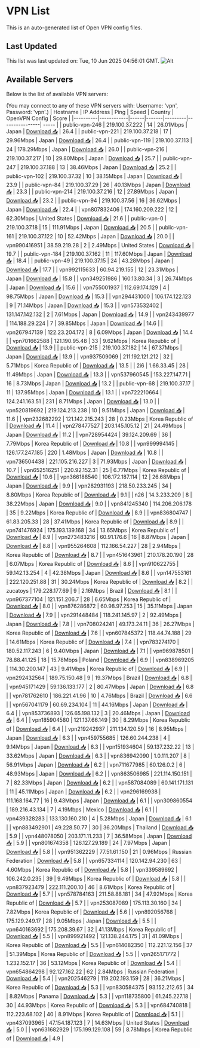# VPN List

This is an auto-generated list of Open VPN config files.

## Last Updated

This list was last updated on: Tue, 10 Jun 2025 04:56:01 GMT.
![Alt](https://repobeats.axiom.co/api/embed/186b98318ef1479477931607c1ad7d823f12451f.svg "Repobeats analytics image")

## Available Servers

Below is the list of available VPN servers:

(You may connect to any of these VPN servers with: Username: 'vpn', Password: 'vpn'.)
| Hostname | IP Address | Ping | Speed | Country | OpenVPN Config | Score |
|----------|------------|------|-------|---------|----------------| ----- |
| public-vpn-246 | 219.100.37.222 | 14 | 26.01Mbps | Japan | [Download 📥](./configs/server_0_JP.ovpn) | 26.4 |
| public-vpn-221 | 219.100.37.218 | 17 | 29.96Mbps | Japan | [Download 📥](./configs/server_1_JP.ovpn) | 26.4 |
| public-vpn-119 | 219.100.37.113 | 24 | 178.29Mbps | Japan | [Download 📥](./configs/server_2_JP.ovpn) | 26.0 |
| public-vpn-216 | 219.100.37.217 | 10 | 29.80Mbps | Japan | [Download 📥](./configs/server_3_JP.ovpn) | 25.7 |
| public-vpn-247 | 219.100.37.188 | 13 | 38.46Mbps | Japan | [Download 📥](./configs/server_4_JP.ovpn) | 25.2 |
| public-vpn-102 | 219.100.37.32 | 10 | 38.15Mbps | Japan | [Download 📥](./configs/server_5_JP.ovpn) | 23.9 |
| public-vpn-84 | 219.100.37.29 | 26 | 40.13Mbps | Japan | [Download 📥](./configs/server_6_JP.ovpn) | 23.3 |
| public-vpn-214 | 219.100.37.216 | 12 | 27.89Mbps | Japan | [Download 📥](./configs/server_7_JP.ovpn) | 23.2 |
| public-vpn-94 | 219.100.37.56 | 16 | 36.62Mbps | Japan | [Download 📥](./configs/server_8_JP.ovpn) | 22.4 |
| vpn807832406 | 174.160.209.222 | 12 | 62.30Mbps | United States | [Download 📥](./configs/server_9_US.ovpn) | 21.6 |
| public-vpn-0 | 219.100.37.18 | 15 | 111.91Mbps | Japan | [Download 📥](./configs/server_10_JP.ovpn) | 20.5 |
| public-vpn-161 | 219.100.37.122 | 10 | 52.42Mbps | Japan | [Download 📥](./configs/server_11_JP.ovpn) | 20.0 |
| vpn990416951 | 38.59.219.28 | 2 | 2.49Mbps | United States | [Download 📥](./configs/server_12_US.ovpn) | 19.7 |
| public-vpn-184 | 219.100.37.162 | 11 | 117.60Mbps | Japan | [Download 📥](./configs/server_13_JP.ovpn) | 18.4 |
| public-vpn-49 | 219.100.37.15 | 24 | 43.28Mbps | Japan | [Download 📥](./configs/server_14_JP.ovpn) | 17.7 |
| vpn992115633 | 60.94.219.155 | 12 | 23.31Mbps | Japan | [Download 📥](./configs/server_15_JP.ovpn) | 15.8 |
| vpn349251986 | 160.13.80.34 | 3 | 26.74Mbps | Japan | [Download 📥](./configs/server_16_JP.ovpn) | 15.6 |
| vpn755001937 | 112.69.174.129 | 4 | 98.75Mbps | Japan | [Download 📥](./configs/server_17_JP.ovpn) | 15.3 |
| vpn294431000 | 106.174.122.123 | 9 | 71.14Mbps | Japan | [Download 📥](./configs/server_18_JP.ovpn) | 15.3 |
| vpn573532402 | 131.147.142.132 | 2 | 7.61Mbps | Japan | [Download 📥](./configs/server_19_JP.ovpn) | 14.9 |
| vpn243439977 | 114.188.29.224 | 7 | 39.85Mbps | Japan | [Download 📥](./configs/server_20_JP.ovpn) | 14.6 |
| vpn267947139 | 122.23.204.172 | 8 | 6.09Mbps | Japan | [Download 📥](./configs/server_21_JP.ovpn) | 14.4 |
| vpn701662588 | 121.190.95.48 | 33 | 9.62Mbps | Korea Republic of | [Download 📥](./configs/server_22_KR.ovpn) | 13.9 |
| public-vpn-215 | 219.100.37.182 | 14 | 67.37Mbps | Japan | [Download 📥](./configs/server_23_JP.ovpn) | 13.9 |
| vpn937509069 | 211.192.121.212 | 32 | 5.71Mbps | Korea Republic of | [Download 📥](./configs/server_24_KR.ovpn) | 13.5 |
| 2i6 | 1.66.33.45 | 28 | 11.49Mbps | Japan | [Download 📥](./configs/server_25_JP.ovpn) | 13.3 |
| vpn537960545 | 153.227.147.71 | 16 | 8.73Mbps | Japan | [Download 📥](./configs/server_26_JP.ovpn) | 13.2 |
| public-vpn-68 | 219.100.37.17 | 11 | 137.95Mbps | Japan | [Download 📥](./configs/server_27_JP.ovpn) | 13.1 |
| vpn722210664 | 124.241.163.51 | 231 | 8.71Mbps | Japan | [Download 📥](./configs/server_28_JP.ovpn) | 13.0 |
| vpn520819692 | 219.124.213.238 | 10 | 9.51Mbps | Japan | [Download 📥](./configs/server_29_JP.ovpn) | 11.6 |
| vpn232682292 | 121.142.215.243 | 28 | 0.23Mbps | Korea Republic of | [Download 📥](./configs/server_30_KR.ovpn) | 11.4 |
| vpn278477527 | 203.145.105.12 | 21 | 24.49Mbps | Japan | [Download 📥](./configs/server_31_JP.ovpn) | 11.2 |
| vpn728954424 | 39.124.209.69 | 36 | 7.79Mbps | Korea Republic of | [Download 📥](./configs/server_32_KR.ovpn) | 10.8 |
| vpn999994145 | 126.177.247.185 | 220 | 1.48Mbps | Japan | [Download 📥](./configs/server_33_JP.ovpn) | 10.8 |
| vpn736504438 | 221.105.216.227 | 3 | 71.93Mbps | Japan | [Download 📥](./configs/server_34_JP.ovpn) | 10.7 |
| vpn652516251 | 220.92.152.31 | 25 | 6.77Mbps | Korea Republic of | [Download 📥](./configs/server_35_KR.ovpn) | 10.6 |
| vpn366188540 | 106.172.187.114 | 12 | 26.68Mbps | Japan | [Download 📥](./configs/server_36_JP.ovpn) | 9.9 |
| vpn282931193 | 218.50.233.245 | 34 | 8.80Mbps | Korea Republic of | [Download 📥](./configs/server_37_KR.ovpn) | 9.1 |
| n26 | 14.3.233.209 | 8 | 38.22Mbps | Japan | [Download 📥](./configs/server_38_JP.ovpn) | 9.0 |
| vpn841245340 | 114.206.206.178 | 35 | 9.22Mbps | Korea Republic of | [Download 📥](./configs/server_39_KR.ovpn) | 8.9 |
| vpn836804747 | 61.83.205.33 | 28 | 37.41Mbps | Korea Republic of | [Download 📥](./configs/server_40_KR.ovpn) | 8.9 |
| vpn741476924 | 175.193.139.168 | 34 | 13.65Mbps | Korea Republic of | [Download 📥](./configs/server_41_KR.ovpn) | 8.9 |
| vpn273483216 | 60.91.176.6 | 16 | 8.87Mbps | Japan | [Download 📥](./configs/server_42_JP.ovpn) | 8.8 |
| vpn955264608 | 112.166.54.227 | 28 | 2.94Mbps | Korea Republic of | [Download 📥](./configs/server_43_KR.ovpn) | 8.7 |
| vpn451643961 | 210.178.20.190 | 28 | 6.07Mbps | Korea Republic of | [Download 📥](./configs/server_44_KR.ovpn) | 8.6 |
| vpn910622755 | 59.142.13.254 | 4 | 42.38Mbps | Japan | [Download 📥](./configs/server_45_JP.ovpn) | 8.6 |
| vpn147553161 | 222.120.251.88 | 31 | 30.24Mbps | Korea Republic of | [Download 📥](./configs/server_46_KR.ovpn) | 8.2 |
| zucatoys | 179.228.177.69 | 9 | 2.16Mbps | Brazil | [Download 📥](./configs/server_47_BR.ovpn) | 8.1 |
| vpn967377104 | 121.151.206.7 | 28 | 6.65Mbps | Korea Republic of | [Download 📥](./configs/server_48_KR.ovpn) | 8.0 |
| vpn876286872 | 60.98.97.253 | 15 | 35.11Mbps | Japan | [Download 📥](./configs/server_49_JP.ovpn) | 7.9 |
| vpn291448484 | 118.241.145.97 | 2 | 92.49Mbps | Japan | [Download 📥](./configs/server_50_JP.ovpn) | 7.8 |
| vpn708024241 | 49.173.24.11 | 36 | 26.27Mbps | Korea Republic of | [Download 📥](./configs/server_51_KR.ovpn) | 7.6 |
| vpn607845372 | 118.44.74.188 | 29 | 14.61Mbps | Korea Republic of | [Download 📥](./configs/server_52_KR.ovpn) | 7.4 |
| vpn783274170 | 180.52.117.243 | 6 | 9.40Mbps | Japan | [Download 📥](./configs/server_53_JP.ovpn) | 7.1 |
| vpn969878501 | 78.88.41.125 | 18 | 15.78Mbps | Poland | [Download 📥](./configs/server_54_PL.ovpn) | 6.9 |
| vpn838969205 | 114.30.200.147 | 43 | 9.41Mbps | Korea Republic of | [Download 📥](./configs/server_55_KR.ovpn) | 6.9 |
| vpn292432564 | 189.75.150.48 | 9 | 19.37Mbps | Brazil | [Download 📥](./configs/server_56_BR.ovpn) | 6.8 |
| vpn945171429 | 59.136.133.177 | 2 | 80.47Mbps | Japan | [Download 📥](./configs/server_57_JP.ovpn) | 6.8 |
| vpn781762610 | 186.221.41.96 | 10 | 4.76Mbps | Brazil | [Download 📥](./configs/server_58_BR.ovpn) | 6.6 |
| vpn567041179 | 60.69.234.104 | 11 | 44.16Mbps | Japan | [Download 📥](./configs/server_59_JP.ovpn) | 6.4 |
| vpn853736893 | 126.65.198.132 | 3 | 20.46Mbps | Japan | [Download 📥](./configs/server_60_JP.ovpn) | 6.4 |
| vpn185904580 | 121.137.66.149 | 30 | 8.29Mbps | Korea Republic of | [Download 📥](./configs/server_61_KR.ovpn) | 6.4 |
| vpn219242937 | 211.134.120.59 | 16 | 8.95Mbps | Japan | [Download 📥](./configs/server_62_JP.ovpn) | 6.3 |
| vpn459755685 | 126.60.244.238 | 4 | 9.14Mbps | Japan | [Download 📥](./configs/server_63_JP.ovpn) | 6.3 |
| vpn151934604 | 59.137.232.22 | 13 | 33.62Mbps | Japan | [Download 📥](./configs/server_64_JP.ovpn) | 6.3 |
| vpn836942090 | 1.0.111.207 | 8 | 56.91Mbps | Japan | [Download 📥](./configs/server_65_JP.ovpn) | 6.2 |
| vpn711677985 | 60.126.0.2 | 6 | 48.93Mbps | Japan | [Download 📥](./configs/server_66_JP.ovpn) | 6.2 |
| vpn863506985 | 221.114.150.151 | 7 | 82.33Mbps | Japan | [Download 📥](./configs/server_67_JP.ovpn) | 6.2 |
| vpn587084089 | 60.141.171.131 | 11 | 45.11Mbps | Japan | [Download 📥](./configs/server_68_JP.ovpn) | 6.2 |
| vpn296169938 | 111.168.164.77 | 16 | 9.43Mbps | Japan | [Download 📥](./configs/server_69_JP.ovpn) | 6.1 |
| vpn309860554 | 189.216.43.134 | 7 | 4.19Mbps | Mexico | [Download 📥](./configs/server_70_MX.ovpn) | 6.1 |
| vpn439328283 | 133.130.160.210 | 4 | 5.28Mbps | Japan | [Download 📥](./configs/server_71_JP.ovpn) | 6.1 |
| vpn883492901 | 49.228.50.77 | 30 | 36.20Mbps | Thailand | [Download 📥](./configs/server_72_TH.ovpn) | 5.9 |
| vpn448078050 | 203.171.11.233 | 7 | 36.58Mbps | Japan | [Download 📥](./configs/server_73_JP.ovpn) | 5.9 |
| vpn801674358 | 126.127.29.189 | 24 | 7.97Mbps | Japan | [Download 📥](./configs/server_74_JP.ovpn) | 5.8 |
| vpn951362229 | 77.51.61.150 | 21 | 0.96Mbps | Russian Federation | [Download 📥](./configs/server_75_RU.ovpn) | 5.8 |
| vpn657334114 | 120.142.94.230 | 63 | 4.60Mbps | Korea Republic of | [Download 📥](./configs/server_76_KR.ovpn) | 5.8 |
| vpn339589692 | 106.242.0.235 | 39 | 9.49Mbps | Korea Republic of | [Download 📥](./configs/server_77_KR.ovpn) | 5.8 |
| vpn837923479 | 222.111.200.10 | 46 | 8.61Mbps | Korea Republic of | [Download 📥](./configs/server_78_KR.ovpn) | 5.7 |
| vpn578784163 | 211.58.88.181 | 34 | 47.92Mbps | Korea Republic of | [Download 📥](./configs/server_79_KR.ovpn) | 5.7 |
| vpn253087089 | 175.113.30.160 | 34 | 7.82Mbps | Korea Republic of | [Download 📥](./configs/server_80_KR.ovpn) | 5.6 |
| vpn892056768 | 175.129.249.17 | 28 | 9.05Mbps | Japan | [Download 📥](./configs/server_81_JP.ovpn) | 5.5 |
| vpn640163692 | 175.208.39.67 | 32 | 41.13Mbps | Korea Republic of | [Download 📥](./configs/server_82_KR.ovpn) | 5.5 |
| vpn899921492 | 121.138.244.175 | 31 | 41.09Mbps | Korea Republic of | [Download 📥](./configs/server_83_KR.ovpn) | 5.5 |
| vpn614082350 | 112.221.12.156 | 37 | 51.39Mbps | Korea Republic of | [Download 📥](./configs/server_84_KR.ovpn) | 5.5 |
| vpn265171772 | 1.232.152.17 | 36 | 53.12Mbps | Korea Republic of | [Download 📥](./configs/server_85_KR.ovpn) | 5.4 |
| vpn654864298 | 92.127.162.22 | 62 | 2.84Mbps | Russian Federation | [Download 📥](./configs/server_86_RU.ovpn) | 5.4 |
| vpn202546279 | 119.202.193.159 | 28 | 36.21Mbps | Korea Republic of | [Download 📥](./configs/server_87_KR.ovpn) | 5.3 |
| vpn830584375 | 93.152.212.65 | 34 | 8.82Mbps | Panama | [Download 📥](./configs/server_88_PA.ovpn) | 5.3 |
| vpn118735800 | 61.245.227.18 | 30 | 44.93Mbps | Korea Republic of | [Download 📥](./configs/server_89_KR.ovpn) | 5.3 |
| vpn684740818 | 112.223.68.102 | 40 | 8.91Mbps | Korea Republic of | [Download 📥](./configs/server_90_KR.ovpn) | 5.1 |
| vpn437093965 | 47.154.187.123 | 7 | 14.63Mbps | United States | [Download 📥](./configs/server_91_US.ovpn) | 5.0 |
| vpn631682929 | 175.199.129.108 | 59 | 8.78Mbps | Korea Republic of | [Download 📥](./configs/server_92_KR.ovpn) | 4.9 |
